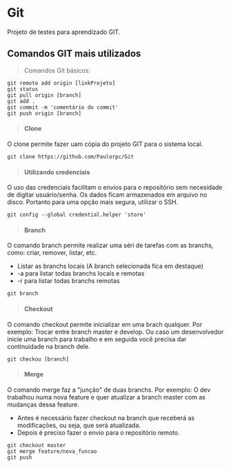 # Git
Projeto de testes para aprendizado GIT. 

## Comandos GIT mais utilizados

> Comandos Git básicos:
```
git remote add origin [linkProjeto]
git status
git pull origin [branch]
git add .
git commit -m 'comentário do commit'
git push origin [branch]
```


> #### Clone
O clone permite fazer uam cópia do projeto GIT para o sistema local. 
```
git clone https://github.com/Paulorpc/Git
```


> #### Utilizando credenciais
O uso das credenciais facilitam o envios para o repositório sem necesidade de digitar usuário/senha. Os dados ficam armazenados em arquivo no disco. Portanto para uma opção mais segura, utilizar o SSH. 
```
git config --global credential.helper 'store'
```

> #### Branch
O comando branch permite realizar uma séri de tarefas com as branchs, como: criar, remover, listar, etc.
- Listar as branchs locais (A branch selecionada fica em destaque)
- -a para listar todas branchs locais e remotas
- -r para listar todas branchs remotas
```
git branch 
```


> #### Checkout
O comando checkout permite inicializar em uma brach qualquer. Por exemplo: Trocar entre branch master e develop. Ou caso um desenvolvedor inicie uma branch para trabalho e em seguida você precisa dar continuidade na branch dele. 
```
git checkou [branch]
```

> #### Merge
O comando merge faz a "junção" de duas branchs. Por exemplo: O dev trabalhou numa nova feature e quer atualizar a branch master com as mudanças dessa feature.
- Antes é necessário fazer checkout na branch que receberá as modificações, ou seja, que será atualizada.
- Depois é preciso fazer o envio para o repositório remoto.   
```
git checkout master
git merge feature/nova_funcao
git push
```